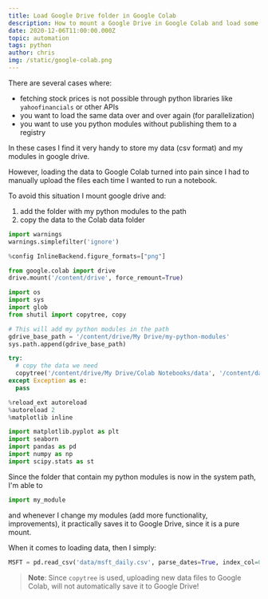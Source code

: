 ```yaml
---
title: Load Google Drive folder in Google Colab
description: How to mount a Google Drive in Google Colab and load some stock data.  
date: 2020-12-06T11:00:00.000Z
topic: automation
tags: python
author: chris
img: /static/google-colab.png
---
```


There are several cases where:

* fetching stock prices is not possible through python libraries like `yahoofinancials` or other APIs
* you want to load the same data over and over again (for parallelization)
* you want to use you python modules without publishing them to a registry

In these cases I find it very handy to store my data (csv format) and my modules in google drive.

However, loading the data to Google Colab turned into pain since I had to manually upload the files each time I wanted to run a notebook.

To avoid this situation I mount google drive and:

1. add the folder with my python modules to the path
2. copy the data to the Colab data folder

```python
import warnings
warnings.simplefilter('ignore')

%config InlineBackend.figure_formats=["png"]

from google.colab import drive
drive.mount('/content/drive', force_remount=True)

import os
import sys
import glob
from shutil import copytree, copy

# This will add my python modules in the path
gdrive_base_path = '/content/drive/My Drive/my-python-modules'
sys.path.append(gdrive_base_path)

try:
  # copy the data we need
  copytree('/content/drive/My Drive/Colab Notebooks/data', '/content/data')
except Exception as e:
  pass

%reload_ext autoreload
%autoreload 2
%matplotlib inline

import matplotlib.pyplot as plt
import seaborn
import pandas as pd
import numpy as np
import scipy.stats as st
```

Since the folder that contain my python modules is now in the system path, I'm able to

```python
import my_module
```

and whenever I change my modules (add more functionality, improvements), it practically saves it to Google Drive, since it is a pure mount.

When it comes to loading data, then I simply:

```python
MSFT = pd.read_csv('data/msft_daily.csv', parse_dates=True, index_col=0, header=0)
```

> **Note**: Since `copytree` is used, uploading new data files to Google Colab, will not automatically save it to Google Drive!
